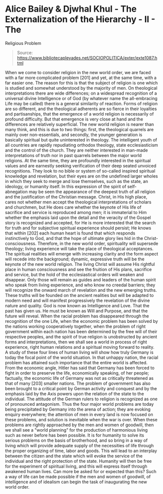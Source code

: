 # Alice Bailey & Djwhal Khul - The Externalization of the Hierarchy - II - The
Religious Problem

> Source: https://www.bibliotecapleyades.net/SOCIOPOLITICA/exter/exte1087.html

When we come to consider religion in the new world order, we are faced with a far more complicated problem [201] and yet, at the same time, with a far easier one. The reason for this is that the subject of religion is one which is studied and somewhat understood by the majority of men. On theological interpretations there are wide differences; on a widespread recognition of a universal divine Intelligence or of God (by whatever name the all-embracing Life may be called) there is a general similarity of reaction. Forms of religion are so different, and the theological adherents are so fierce in their loyalties and partisanships, that the emergence of a world religion is necessarily of profound difficulty. But that emergence is very close at hand and the differences are relatively superficial. The new world religion is nearer than many think, and this is due to two things: first, the theological quarrels are mainly over non-essentials, and secondly, the younger generation is basically spiritual but quite uninterested in theology.
The intelligent youth of all countries are rapidly repudiating orthodox theology, state ecclesiasticism and the control of the church. They are neither interested in man-made interpretations of truth nor in past quarrels between the major world religions. At the same time, they are profoundly interested in the spiritual values and are earnestly seeking verification of their deep seated unvoiced recognitions. They look to no bible or system of so-called inspired spiritual knowledge and revelation, but their eyes are on the undefined larger wholes in which they seek to merge and lose themselves, such as the state, an ideology, or humanity itself. In this expression of the spirit of self-abnegation may be seen the appearance of the deepest truth of all religion and the justification of the Christian message. Christ, in His high place, cares not whether men accept the theological interpretations of scholars and churchmen, but He does care whether the keynote of His life of sacrifice and service is reproduced among men; it is immaterial to Him whether the emphasis laid upon the detail and the veracity of the Gospel story is recognized and accepted, for He is more interested that the search for truth and for subjective spiritual experience should persist; He knows that within [202] each human heart is found that which responds instinctively to God, and that the hope of ultimate glory lies hid in the Christ-consciousness.
Therefore, in the new world order, spirituality will supersede theology; living experience will take the place of theological acceptances. The spiritual realities will emerge with increasing clarity and the form aspect will recede into the background; dynamic, expressive truth will be the keynote of the new world religion. The living Christ will assume His rightful place in human consciousness and see the fruition of His plans, sacrifice and service, but the hold of the ecclesiastical orders will weaken and disappear. Only those will remain as guides and leaders of the human spirit who speak from living experience, and who know no creedal barriers; they will recognize the onward march of revelation and the new emerging truths. These truths will be founded on the ancient realities but will be adapted to modern need and will manifest progressively the revelation of the divine nature and quality. God is now known as Intelligence and Love. That the past has given us. He must be known as Will and Purpose, and that the future will reveal.
When the racial problem has disappeared through the recognition of the one Life, when the economic problem has been solved by the nations working cooperatively together, when the problem of right government within each nation has been determined by the free will of their respective peoples, and the spirit of true religion is unobstructed by ancient forms and interpretations, then we shall see a world in process of right experience, right human relations and a spiritual moving forward to reality.
A study of these four lines of human living will show how truly Germany is today the focal point of the world situation. In that unhappy nation, the racial problem has attained such importance that the entire world is affected. From the economic angle, Hitler has said that Germany has been forced to fight in order to preserve the life, economically speaking, of her people; factually, the economic life of Germany was not as critically threatened as that of many [203] smaller nations. The problem of government has also been brought to a critical point by German activity and conquest and by the emphasis laid by the Axis powers upon the relation of the state to the individual. The attitude of the German rulers to religion is recognized as one of pronounced antagonism. Thus the four major world problems are today being precipitated by Germany into the arena of action; they are evoking enquiry everywhere; the attention of men in every land is now focused on these problems, and solution is inevitable when the war is over. When these problems are rightly approached by the men and women of goodwill, then we shall see a "world planning" for the production of harmonious living such as never before has been possible.
It is for humanity to solve its serious problems on the basis of brotherhood, and so bring in a way of living which will provide adequate supply of the necessities of life through the proper organizing of time, labor and goods. This will lead to an interplay between the citizen and the state which will evoke the service of the individual and the right protection of the state. Humanity will then be free for the experiment of spiritual living, and this will express itself through awakened human lives. Can more be asked for or expected than this? Such a way of life can be made possible if the men and women of goodwill, of intelligence and of idealism can begin the task of inaugurating the new world order.
